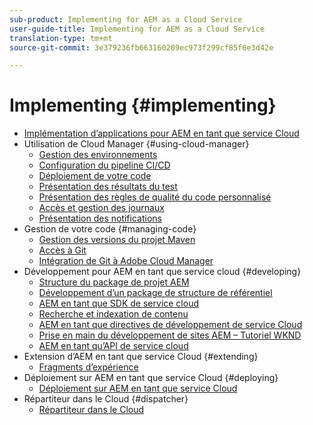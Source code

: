 ```yaml
---
sub-product: Implementing for AEM as a Cloud Service
user-guide-title: Implementing for AEM as a Cloud Service
translation-type: tm+mt
source-git-commit: 3e379236fb663160209ec973f299cf85f6e3d42e

---
```



# Implementing {#implementing}

+ [Implémentation d’applications pour AEM en tant que service Cloud](/help/implementing/home.md)
+ Utilisation de Cloud Manager {#using-cloud-manager}
   + [Gestion des environnements](cloud-manager/manage-environments.md)
   + [Configuration du pipeline CI/CD](cloud-manager/configure-pipeline.md)
   + [Déploiement de votre code](cloud-manager/deploy-code.md)
   + [Présentation des résultats du test](cloud-manager/understand-test-results.md)
   + [Présentation des règles de qualité du code personnalisé](cloud-manager/custom-code-quality-rules.md)
   + [Accès et gestion des journaux](cloud-manager/manage-logs.md)
   + [Présentation des notifications](cloud-manager/notifications.md)
+ Gestion de votre code {#managing-code}
   + [Gestion des versions du projet Maven](cloud-manager/project-version-handling.md)
   + [Accès à Git](cloud-manager/accessing-git.md)
   + [Intégration de Git à Adobe Cloud Manager](cloud-manager/integrating-with-git.md)
+ Développement pour AEM en tant que service cloud {#developing}
   + [Structure du package de projet AEM](developing/introduction/aem-project-content-package-structure.md)
   + [Développement d’un package de structure de référentiel](developing/introduction/repository-structure-package.md)
   + [AEM en tant que SDK de service cloud](developing/introduction/aem-as-a-cloud-service-sdk.md)
   + [Recherche et indexation de contenu](/help/operations/indexing.md)
   + [AEM en tant que directives de développement de service Cloud](developing/introduction/development-guidelines.md)
   + [Prise en main du développement de sites AEM – Tutoriel WKND](developing/introduction/develop-wknd-tutorial.md)
   + [AEM en tant qu’API de service cloud](https://docs.adobe.com/content/help/en/experience-manager-cloud-service/implementing/developing/ref/javadoc/index.html)
+ Extension d’AEM en tant que service Cloud {#extending}
   + [Fragments d’expérience](developing/extending/experience-fragments.md)
+ Déploiement sur AEM en tant que service Cloud {#deploying}
   + [Déploiement sur AEM en tant que service Cloud](deploying/overview.md)
+ Répartiteur dans le Cloud {#dispatcher}
   + [Répartiteur dans le Cloud](dispatcher/overview.md)
